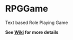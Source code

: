 # RPGGame

Text based Role Playing Game

****See [Wiki](https://github.com/Eric-JT/RPGGame/wiki) for more details****
